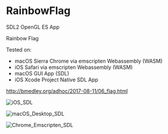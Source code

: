 # RainbowFlag

SDL2 OpenGL ES App

Rainbow Flag

Tested on:

* macOS Sierra Chrome via emscripten Webassembly (WASM)
* iOS Safari via emscripten Webassembly (WASM)
* macOS GUI App (SDL)
* iOS Xcode Project Native SDL App

http://bmedley.org/adhoc/2017-08-11/06_flag.html

![iOS_SDL](http://bmedley.org/adhoc/2017-08-11/iOS_SDL.png)

![macOS_Desktop_SDL](http://bmedley.org/adhoc/2017-08-11/macOS_Desktop_SDL.png)

![Chrome_Emscripten_SDL](http://bmedley.org/adhoc/2017-08-11/Chrome_Webassembly.png)
